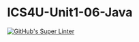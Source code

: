 # ICS4U-Unit1-06-Java
[![GitHub's Super Linter](https://github.com/cameron-teed/ICS4U-Unit1-06-Java/workflows/GitHub's%20Super%20Linter/badge.svg)](https://github.com/cameron-teed/ICS4U-Unit1-06-Java/actions)
